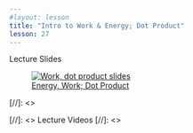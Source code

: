 ```yaml
---
#layout: lesson
title: "Intro to Work & Energy; Dot Product"
lesson: 27
---
```


<div class="heading3"> Lecture Slides </div>

<div class="thumb_container">

  <a href="https://drive.google.com/file/d/1HhmVCd5WVv0DnmoeVJXfzlbVWgUYMlor/view" target="_blank">
    <figure class="thumblink">
      <img class="thumblink-img" src="{{site.baseurl}}/images/thumbs/L27.png" alt="Work, dot product slides" >
      <figcaption class="thumblink-caption"> Energy, Work; Dot Product </figcaption>
    </figure>
  </a>

</div>


[//]: <><div class="heading3">
[//]: <>  Lecture Videos
[//]: <></div>

